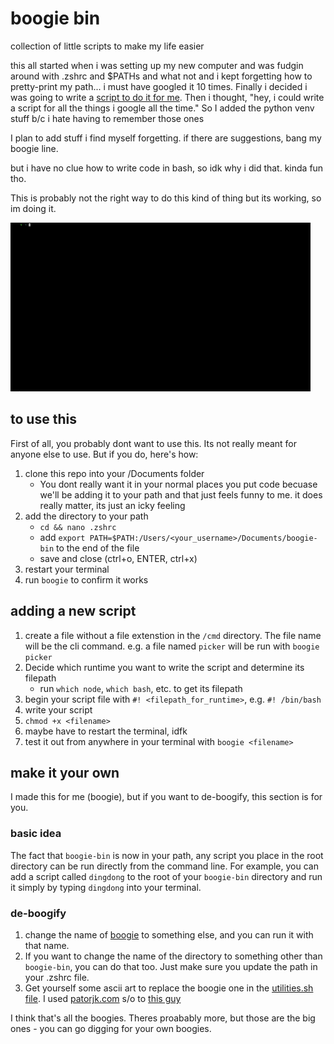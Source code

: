 # boogie bin

collection of little scripts to make my life easier

this all started when i was setting up my new computer and was fudgin around with .zshrc and $PATHs and what not and i kept forgetting how to pretty-print my path... i must have googled it 10 times. Finally i decided i was going to write a [script to do it for me](./cmd/path). Then i thought, "hey, i could write a script for all the things i google all the time." So I added the python venv stuff b/c i hate having to remember those ones

I plan to add stuff i find myself forgetting. if there are suggestions, bang my boogie line.

but i have no clue how to write code in bash, so idk why i did that. kinda fun tho.

This is probably not the right way to do this kind of thing but its working, so im doing it.

![boogie](./assets/example.gif)

## to use this

First of all, you probably dont want to use this. Its not really meant for anyone else to use. But if you do, here's how:

1. clone this repo into your /Documents folder
   - You dont really want it in your normal places you put code becuase we'll be adding it to your path and that just feels funny to me. it does really matter, its just an icky feeling
2. add the directory to your path
   - `cd && nano .zshrc`
   - add `export PATH=$PATH:/Users/<your_username>/Documents/boogie-bin` to the end of the file
   - save and close (ctrl+o, ENTER, ctrl+x)
3. restart your terminal
4. run `boogie` to confirm it works

## adding a new script

1. create a file without a file extenstion in the `/cmd` directory. The file name will be the cli command. e.g. a file named `picker` will be run with `boogie picker`
2. Decide which runtime you want to write the script and determine its filepath
   - run `which node`, `which bash`, etc. to get its filepath
3. begin your script file with `#! <filepath_for_runtime>`, e.g. `#! /bin/bash`
4. write your script
5. `chmod +x <filename>`
6. maybe have to restart the terminal, idfk
7. test it out from anywhere in your terminal with `boogie <filename>`

## make it your own

I made this for me (boogie), but if you want to de-boogify, this section is for you.

### basic idea

The fact that `boogie-bin` is now in your path, any script you place in the root directory can be run directly from the command line. For example, you can add a script called `dingdong` to the root of your `boogie-bin` directory and run it simply by typing `dingdong` into your terminal.

### de-boogify

1. change the name of [boogie](./boogie) to something else, and you can run it with that name.
2. If you want to change the name of the directory to something other than `boogie-bin`, you can do that too. Just make sure you update the path in your .zshrc file.
3. Get yourself some ascii art to replace the boogie one in the [utilities.sh file](./scripts/utilities.sh). I used [patorjk.com](http://patorjk.com/software/taag/) s/o to [this guy](https://github.com/patorjk)

I think that's all the boogies. Theres proabably more, but those are the big ones - you can go digging for your own boogies.
